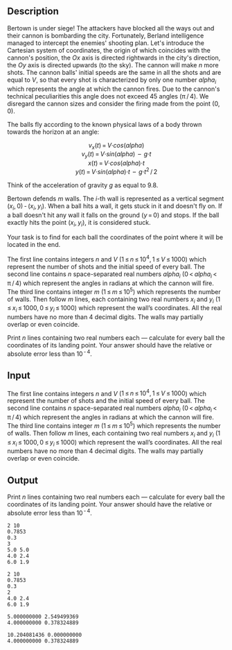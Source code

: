 ## Description

<div><p>Bertown is under siege! The attackers have blocked all the ways out and their cannon is bombarding the city. Fortunately, Berland intelligence managed to intercept the enemies' shooting plan. Let's introduce the Cartesian system of coordinates, the origin of which coincides with the cannon's position, the <span class="tex-span"><i>Ox</i></span> axis is directed rightwards in the city's direction, the <span class="tex-span"><i>Oy</i></span> axis is directed upwards (to the sky). The cannon will make <span class="tex-span"><i>n</i></span> more shots. The cannon balls' initial speeds are the same in all the shots and are equal to <span class="tex-span"><i>V</i></span>, so that every shot is characterized by only one number <span class="tex-span"><i>alpha</i><sub class="lower-index"><i>i</i></sub></span> which represents the angle at which the cannon fires. Due to the cannon's technical peculiarities this angle does not exceed <span class="tex-span">45</span> angles (<span class="tex-span">π / 4</span>). We disregard the cannon sizes and consider the firing made from the point <span class="tex-span">(0, 0)</span>.</p><p>The balls fly according to the known physical laws of a body thrown towards the horizon at an angle: </p><center class="tex-equation"><span class="tex-span"><i>v</i><sub class="lower-index"><i>x</i></sub>(<i>t</i>) = <i>V</i>·<i>cos</i>(<i>alpha</i>)</span></center> <center class="tex-equation"><span class="tex-span"><i>v</i><sub class="lower-index"><i>y</i></sub>(<i>t</i>) = <i>V</i>·<i>sin</i>(<i>alpha</i>)&nbsp; – &nbsp;<i>g</i>·<i>t</i></span></center> <center class="tex-equation"><span class="tex-span"><i>x</i>(<i>t</i>) = <i>V</i>·<i>cos</i>(<i>alpha</i>)·<i>t</i></span></center> <center class="tex-equation"><span class="tex-span"><i>y</i>(<i>t</i>) = <i>V</i>·<i>sin</i>(<i>alpha</i>)·<i>t</i>&nbsp; – &nbsp;<i>g</i>·<i>t</i><sup class="upper-index">2</sup> / 2</span></center><p>Think of the acceleration of gravity <span class="tex-span"><i>g</i></span> as equal to <span class="tex-span">9.8</span>.</p><p>Bertown defends <span class="tex-span"><i>m</i></span> walls. The <span class="tex-span"><i>i</i></span>-th wall is represented as a vertical segment <span class="tex-span">(<i>x</i><sub class="lower-index"><i>i</i></sub>, 0) - (<i>x</i><sub class="lower-index"><i>i</i></sub>, <i>y</i><sub class="lower-index"><i>i</i></sub>)</span>. When a ball hits a wall, it gets stuck in it and doesn't fly on. If a ball doesn't hit any wall it falls on the ground (<span class="tex-span"><i>y</i> = 0</span>) and stops. If the ball exactly hits the point <span class="tex-span">(<i>x</i><sub class="lower-index"><i>i</i></sub>, <i>y</i><sub class="lower-index"><i>i</i></sub>)</span>, it is considered stuck. </p><p>Your task is to find for each ball the coordinates of the point where it will be located in the end.</p></div><div class="input-specification"><p>The first line contains integers <span class="tex-span"><i>n</i></span> and <span class="tex-span"><i>V</i></span> (<span class="tex-span">1 ≤ <i>n</i> ≤ 10<sup class="upper-index">4</sup>, 1 ≤ <i>V</i> ≤ 1000</span>) which represent the number of shots and the initial speed of every ball. The second line contains <span class="tex-span"><i>n</i></span> space-separated real numbers <span class="tex-span"><i>alpha</i><sub class="lower-index"><i>i</i></sub></span> (<span class="tex-span">0 &lt; <i>alpha</i><sub class="lower-index"><i>i</i></sub> &lt; π / 4</span>) which represent the angles in radians at which the cannon will fire. The third line contains integer <span class="tex-span"><i>m</i></span> (<span class="tex-span">1 ≤ <i>m</i> ≤ 10<sup class="upper-index">5</sup></span>) which represents the number of walls. Then follow <span class="tex-span"><i>m</i></span> lines, each containing two real numbers <span class="tex-span"><i>x</i><sub class="lower-index"><i>i</i></sub></span> and <span class="tex-span"><i>y</i><sub class="lower-index"><i>i</i></sub></span> (<span class="tex-span">1 ≤ <i>x</i><sub class="lower-index"><i>i</i></sub> ≤ 1000, 0 ≤ <i>y</i><sub class="lower-index"><i>i</i></sub> ≤ 1000</span>) which represent the wall’s coordinates. All the real numbers have no more than 4 decimal digits. The walls may partially overlap or even coincide.</p></div><div class="output-specification"><p>Print <span class="tex-span"><i>n</i></span> lines containing two real numbers each — calculate for every ball the coordinates of its landing point. Your answer should have the relative or absolute error less than <span class="tex-span">10<sup class="upper-index"> - 4</sup></span>.</p></div>

## Input

<p>The first line contains integers <span class="tex-span"><i>n</i></span> and <span class="tex-span"><i>V</i></span> (<span class="tex-span">1 ≤ <i>n</i> ≤ 10<sup class="upper-index">4</sup>, 1 ≤ <i>V</i> ≤ 1000</span>) which represent the number of shots and the initial speed of every ball. The second line contains <span class="tex-span"><i>n</i></span> space-separated real numbers <span class="tex-span"><i>alpha</i><sub class="lower-index"><i>i</i></sub></span> (<span class="tex-span">0 &lt; <i>alpha</i><sub class="lower-index"><i>i</i></sub> &lt; π / 4</span>) which represent the angles in radians at which the cannon will fire. The third line contains integer <span class="tex-span"><i>m</i></span> (<span class="tex-span">1 ≤ <i>m</i> ≤ 10<sup class="upper-index">5</sup></span>) which represents the number of walls. Then follow <span class="tex-span"><i>m</i></span> lines, each containing two real numbers <span class="tex-span"><i>x</i><sub class="lower-index"><i>i</i></sub></span> and <span class="tex-span"><i>y</i><sub class="lower-index"><i>i</i></sub></span> (<span class="tex-span">1 ≤ <i>x</i><sub class="lower-index"><i>i</i></sub> ≤ 1000, 0 ≤ <i>y</i><sub class="lower-index"><i>i</i></sub> ≤ 1000</span>) which represent the wall’s coordinates. All the real numbers have no more than 4 decimal digits. The walls may partially overlap or even coincide.</p>

## Output

<p>Print <span class="tex-span"><i>n</i></span> lines containing two real numbers each — calculate for every ball the coordinates of its landing point. Your answer should have the relative or absolute error less than <span class="tex-span">10<sup class="upper-index"> - 4</sup></span>.</p>





```input1
2 10
0.7853
0.3
3
5.0 5.0
4.0 2.4
6.0 1.9

```




```input2
2 10
0.7853
0.3
2
4.0 2.4
6.0 1.9

```




```output1
5.000000000 2.549499369
4.000000000 0.378324889

```




```output2
10.204081436 0.000000000
4.000000000 0.378324889

```


